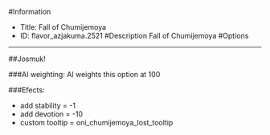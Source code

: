 #Information
 - Title: Fall of Chumijemoya
 - ID: flavor_azjakuma.2521
#Description
Fall of Chumijemoya
#Options

___
##Josmuk!

###AI weighting:
AI weights this option at 100


###Efects:<ul><li>add stability = -1</li><li>add devotion = -10</li><li>custom tooltip = oni_chumijemoya_lost_tooltip</li></ul>
